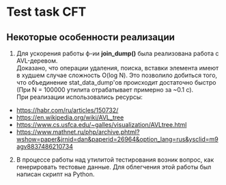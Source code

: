 # Test task CFT  
  
## Некоторые особенности реализации
1. Для ускорения работы ф-ии **join_dump()** была реализована работа с AVL-деревом.  
Доказано, что операции удаления, поиска, вставки элемента имеют в худшем случае сложность O(log N). Это позволило добиться того, что объединение stat_data_dump'ов происходит достаточно быстро (При N = 100000 утилита отрабатывает примерно за ~0.1 с).  
При реализации использовались ресурсы:  
* https://habr.com/ru/articles/150732/  
* https://en.wikipedia.org/wiki/AVL_tree  
* https://www.cs.usfca.edu/~galles/visualization/AVLtree.html
* https://www.mathnet.ru/php/archive.phtml?wshow=paper&jrnid=dan&paperid=26964&option_lang=rus&ysclid=m9agv8837486210734

2. В процессе работы над утилитой тестирования возник вопрос, как генерировать тестовые данные. Для облегчения этой работы был написан скрипт на Python. 
